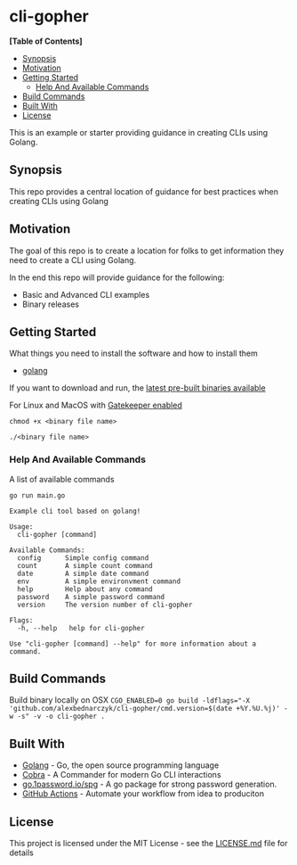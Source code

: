 # cli-gopher

**[Table of Contents]**

- [Synopsis](#synopsis)
- [Motivation](#motivation)
- [Getting Started](#getting-started)
  - [Help And Available Commands](#help-and-available-commands)
- [Build Commands](#build-commands)
- [Built With](#built-with)
- [License](#license)

This is an example or starter providing guidance in creating CLIs using Golang.

## Synopsis

This repo provides a central location of guidance for best practices when creating CLIs using Golang

## Motivation

The goal of this repo is to create a location for folks to get information they need to create a CLI using Golang.

In the end this repo will provide guidance for the following:

- Basic and Advanced CLI examples
- Binary releases

## Getting Started

What things you need to install the software and how to install them

- [golang](https://golang.org/doc/install)

If you want to download and run, the [latest pre-built binaries available](https://github.com/alexbednarczyk/cli-gopher/releases/latest)

For Linux and MacOS with [Gatekeeper enabled](https://support.apple.com/en-us/HT202491)
```
chmod +x <binary file name>

./<binary file name>
```

### Help And Available Commands

A list of available commands

```
go run main.go
```

```
Example cli tool based on golang!

Usage:
  cli-gopher [command]

Available Commands:
  config      Simple config command
  count       A simple count command
  date        A simple date command
  env         A simple environvment command
  help        Help about any command
  password    A simple password command
  version     The version number of cli-gopher

Flags:
  -h, --help   help for cli-gopher

Use "cli-gopher [command] --help" for more information about a command.
```

## Build Commands

Build binary locally on OSX
`CGO_ENABLED=0 go build -ldflags="-X 'github.com/alexbednarczyk/cli-gopher/cmd.version=$(date +%Y.%U.%j)' -w -s" -v -o cli-gopher .`

## Built With

- [Golang](https://golang.org/) - Go, the open source programming language
- [Cobra](https://github.com/spf13/cobra) - A Commander for modern Go CLI interactions
- [go.1password.io/spg](https://pkg.go.dev/go.1password.io/spg) - A go package for strong password generation.
- [GitHub Actions](https://github.com/features/actions) - Automate your workflow from idea to produciton

## License

This project is licensed under the MIT License - see the [LICENSE.md](LICENSE.md) file for details
